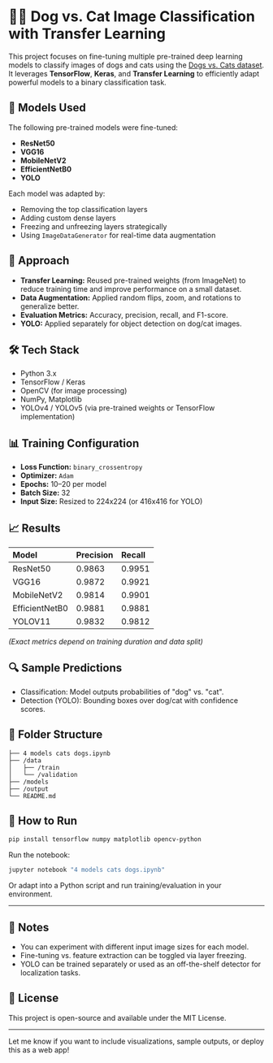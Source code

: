 # 🐶🐱 Dog vs. Cat Image Classification with Transfer Learning

This project focuses on fine-tuning multiple pre-trained deep learning models to classify images of dogs and cats using the [Dogs vs. Cats dataset](https://www.kaggle.com/c/dogs-vs-cats). It leverages **TensorFlow**, **Keras**, and **Transfer Learning** to efficiently adapt powerful models to a binary classification task.

## 🚀 Models Used

The following pre-trained models were fine-tuned:

* **ResNet50**
* **VGG16**
* **MobileNetV2**
* **EfficientNetB0**
* **YOLO** 

Each model was adapted by:

* Removing the top classification layers
* Adding custom dense layers
* Freezing and unfreezing layers strategically
* Using `ImageDataGenerator` for real-time data augmentation

## 🧠 Approach

* **Transfer Learning:** Reused pre-trained weights (from ImageNet) to reduce training time and improve performance on a small dataset.
* **Data Augmentation:** Applied random flips, zoom, and rotations to generalize better.
* **Evaluation Metrics:** Accuracy, precision, recall, and F1-score.
* **YOLO:** Applied separately for object detection on dog/cat images.

## 🛠️ Tech Stack

* Python 3.x
* TensorFlow / Keras
* OpenCV (for image processing)
* NumPy, Matplotlib
* YOLOv4 / YOLOv5 (via pre-trained weights or TensorFlow implementation)

## 📊 Training Configuration

* **Loss Function:** `binary_crossentropy`
* **Optimizer:** `Adam`
* **Epochs:** 10–20 per model
* **Batch Size:** 32
* **Input Size:** Resized to 224x224 (or 416x416 for YOLO)

## 📈 Results

| Model         | Precision | Recall  |
| :------------ | :-------- | :------ |
| ResNet50      | 0.9863    | 0.9951  |
| VGG16         | 0.9872    | 0.9921  |
| MobileNetV2   | 0.9814    | 0.9901  |
| EfficientNetB0| 0.9881    | 0.9881  |
| YOLOV11       | 0.9832    | 0.9812  |

*(Exact metrics depend on training duration and data split)*

## 🔍 Sample Predictions

* Classification: Model outputs probabilities of "dog" vs. "cat".
* Detection (YOLO): Bounding boxes over dog/cat with confidence scores.

## 📂 Folder Structure

```
├── 4 models cats dogs.ipynb
├── /data
│   ├── /train
│   └── /validation
├── /models
├── /output
└── README.md
```

## 📝 How to Run

```bash
pip install tensorflow numpy matplotlib opencv-python
```

Run the notebook:

```bash
jupyter notebook "4 models cats dogs.ipynb"
```

Or adapt into a Python script and run training/evaluation in your environment.

---

## 📌 Notes

* You can experiment with different input image sizes for each model.
* Fine-tuning vs. feature extraction can be toggled via layer freezing.
* YOLO can be trained separately or used as an off-the-shelf detector for localization tasks.

## 📜 License

This project is open-source and available under the MIT License.

---

Let me know if you want to include visualizations, sample outputs, or deploy this as a web app!
